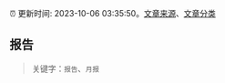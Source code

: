 :alarm_clock: 更新时间: 2023-10-06 03:35:50。[文章来源](/README.md)、[文章分类](/TAGS.md)

## 报告


> 关键字：`报告`、`月报`




